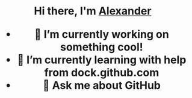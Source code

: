<h1 align="center">Hi there, I'm <a href="https://daniilshat.ru/" target="_blank">Alexander</a> 

- 🔭 I’m currently working on something cool!
- 🌱 I’m currently learning with help from dock.github.com
- 💬 Ask me about GitHub

